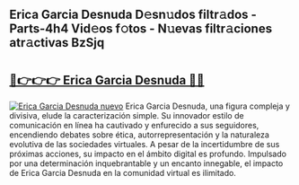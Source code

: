 ## Erica Garcia Desnuda D𝚎sn𝚞dos filtr𝚊dos - Parts-4h4 Vid𝚎os f𝚘tos - N𝚞evas filtr𝚊ciones atr𝚊ctivas BzSjq

# <h2><a href="http://mb9xxc.tromn.icu/?c=Erica+Garcia+Desnuda">🔗👉👉👉 Erica Garcia Desnuda 🔗🔗</a></h2>

[![Erica Garcia Desnuda nuevo](https://i.imgur.com/pEAQMta.gif)](http://mb9xxc.tromn.icu/?c=Erica+Garcia+Desnuda)
Erica Garcia Desnuda, una figura compleja y divisiva, elude la caracterización simple. Su innovador estilo de comunicación en línea ha cautivado y enfurecido a sus seguidores, encendiendo debates sobre ética, autorrepresentación y la naturaleza evolutiva de las sociedades virtuales. A pesar de la incertidumbre de sus próximas acciones, su impacto en el ámbito digital es profundo. Impulsado por una determinación inquebrantable y un encanto innegable, el impacto de Erica Garcia Desnuda en la comunidad virtual es ilimitado.
